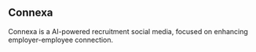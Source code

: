 ## Connexa

Connexa is a AI-powered recruitment social media, focused on enhancing employer-employee connection.
